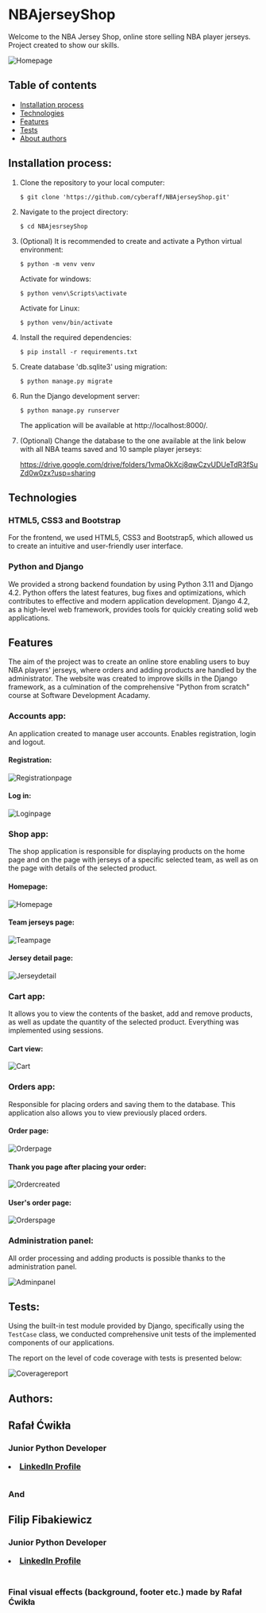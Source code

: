 # NBAjerseyShop 

Welcome to the NBA Jersey Shop, online store selling NBA player jerseys.
Project created to show our skills.

![Homepage](https://github.com/cyberaff/NBAjerseyShop/blob/main/README_img/home_page.png?raw=true)

## Table of contents
* [Installation process](#installation-process)
* [Technologies](#technologies)
* [Features](#features)
* [Tests](#tests)
* [About authors](#authors)

## Installation process:

1. Clone the repository to your local computer:

    ```
    $ git clone 'https://github.com/cyberaff/NBAjerseyShop.git'
    ```

2. Navigate to the project directory:

    ```
    $ cd NBAjesrseyShop
    ```

3. (Optional) It is recommended to create and activate a Python virtual environment:

    ```
    $ python -m venv venv
    ```
    Activate for windows:
    ```
    $ python venv\Scripts\activate
    ```
    Activate for Linux:
    ```
    $ python venv/bin/activate
    ```

4. Install the required dependencies:

    ```
    $ pip install -r requirements.txt
    ```

5. Create database 'db.sqlite3' using migration:

    ```
    $ python manage.py migrate
    ```

6. Run the Django development server:

    ```
    $ python manage.py runserver
    ```

    The application will be available at http://localhost:8000/.

7. (Optional) Change the database to the one available at the link below with all NBA teams saved and 10 sample player jerseys:

    https://drive.google.com/drive/folders/1vmaOkXcj8qwCzvUDUeTdR3fSuZd0w0zx?usp=sharing 



## Technologies

### HTML5, CSS3 and Bootstrap

For the frontend, we used HTML5, CSS3 and Bootstrap5, which allowed us to create an intuitive and user-friendly user interface.

### Python and Django

We provided a strong backend foundation by using Python 3.11 and Django 4.2. Python offers the latest features, bug fixes and optimizations, which contributes to effective and modern application development. Django 4.2, as a high-level web framework, provides tools for quickly creating solid web applications.



## Features

The aim of the project was to create an online store enabling users to buy NBA players' jerseys, where orders and adding products are handled by the administrator. The website was created to improve skills in the Django framework, as a culmination of the comprehensive "Python from scratch" course at Software Development Acadamy.

### Accounts app:
An application created to manage user accounts. Enables registration, login and logout.

#### Registration:

![Registrationpage](https://github.com/cyberaff/NBAjerseyShop/blob/main/README_img/registration_page.png?raw=true)

#### Log in:

![Loginpage](https://github.com/cyberaff/NBAjerseyShop/blob/main/README_img/login_page.png?raw=true)

### Shop app:
The shop application is responsible for displaying products on the home page and on the page with jerseys of a specific selected team, as well as on the page with details of the selected product.

#### Homepage:

![Homepage](https://github.com/cyberaff/NBAjerseyShop/blob/main/README_img/home_page.png?raw=true)

#### Team jerseys page:

![Teampage](https://github.com/cyberaff/NBAjerseyShop/blob/main/README_img/team_page.png?raw=true)

#### Jersey detail page:

![Jerseydetail](https://github.com/cyberaff/NBAjerseyShop/blob/main/README_img/detail_page.png?raw=true)

### Cart app:

It allows you to view the contents of the basket, add and remove products, as well as update the quantity of the selected product. Everything was implemented using sessions.

#### Cart view:

![Cart](https://github.com/cyberaff/NBAjerseyShop/blob/main/README_img/cart_page.png?raw=true)

### Orders app:

Responsible for placing orders and saving them to the database. This application also allows you to view previously placed orders.

#### Order page:

![Orderpage](https://github.com/cyberaff/NBAjerseyShop/blob/main/README_img/order_page.png?raw=true)

#### Thank you page after placing your order:

![Ordercreated](https://github.com/cyberaff/NBAjerseyShop/blob/main/README_img/order_created_page.png?raw=true)

#### User's order page:

![Orderspage](https://github.com/cyberaff/NBAjerseyShop/blob/main/README_img/user_orders_page.png?raw=true)

### Administration panel:

All order processing and adding products is possible thanks to the administration panel.

![Adminpanel](https://github.com/FilFib/NBAjerseyShop/blob/develop/README_img/adminpanel.PNG?raw=true)



## Tests:

Using the built-in test module provided by Django, specifically using the `TestCase` class, we conducted comprehensive unit tests of the implemented components of our applications.

The report on the level of code coverage with tests is presented below:

![Coveragereport](https://github.com/FilFib/NBAjerseyShop/blob/develop/README_img/coveragereport.PNG?raw=true)



## Authors:

 <h2>Rafał Ćwikła</b>
 <h3>Junior Python Developer</p>
 <li><a href="https://www.linkedin.com/in/rafalcwikla/">LinkedIn Profile</a></li>
 <br>
 <p>And</p>

 <h2>Filip Fibakiewicz</b>
 <h3>Junior Python Developer</p>
 <li><a href="https://www.linkedin.com/in/filfib/">LinkedIn Profile</a></li>
 <br>
 <h3>Final visual effects (background, footer etc.) made by Rafał Ćwikła</p>
 
